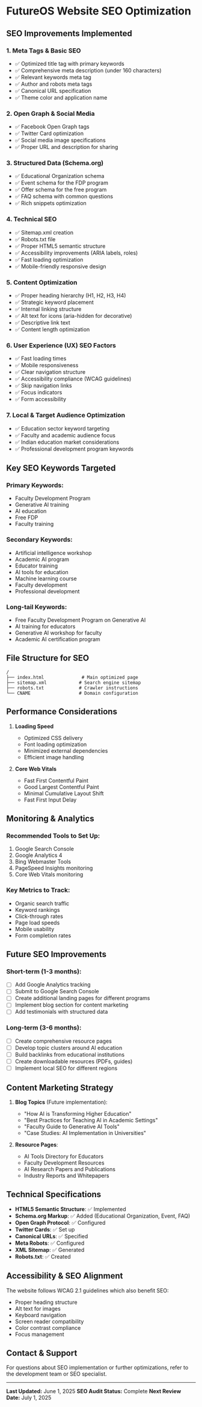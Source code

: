 # FutureOS Website SEO Optimization

## SEO Improvements Implemented

### 1. **Meta Tags & Basic SEO**
- ✅ Optimized title tag with primary keywords
- ✅ Comprehensive meta description (under 160 characters)
- ✅ Relevant keywords meta tag
- ✅ Author and robots meta tags
- ✅ Canonical URL specification
- ✅ Theme color and application name

### 2. **Open Graph & Social Media**
- ✅ Facebook Open Graph tags
- ✅ Twitter Card optimization
- ✅ Social media image specifications
- ✅ Proper URL and description for sharing

### 3. **Structured Data (Schema.org)**
- ✅ Educational Organization schema
- ✅ Event schema for the FDP program
- ✅ Offer schema for the free program
- ✅ FAQ schema with common questions
- ✅ Rich snippets optimization

### 4. **Technical SEO**
- ✅ Sitemap.xml creation
- ✅ Robots.txt file
- ✅ Proper HTML5 semantic structure
- ✅ Accessibility improvements (ARIA labels, roles)
- ✅ Fast loading optimization
- ✅ Mobile-friendly responsive design

### 5. **Content Optimization**
- ✅ Proper heading hierarchy (H1, H2, H3, H4)
- ✅ Strategic keyword placement
- ✅ Internal linking structure
- ✅ Alt text for icons (aria-hidden for decorative)
- ✅ Descriptive link text
- ✅ Content length optimization

### 6. **User Experience (UX) SEO Factors**
- ✅ Fast loading times
- ✅ Mobile responsiveness
- ✅ Clear navigation structure
- ✅ Accessibility compliance (WCAG guidelines)
- ✅ Skip navigation links
- ✅ Focus indicators
- ✅ Form accessibility

### 7. **Local & Target Audience Optimization**
- ✅ Education sector keyword targeting
- ✅ Faculty and academic audience focus
- ✅ Indian education market considerations
- ✅ Professional development program keywords

## Key SEO Keywords Targeted

### Primary Keywords:
- Faculty Development Program
- Generative AI training
- AI education
- Free FDP
- Faculty training

### Secondary Keywords:
- Artificial intelligence workshop
- Academic AI program
- Educator training
- AI tools for education
- Machine learning course
- Faculty development
- Professional development

### Long-tail Keywords:
- Free Faculty Development Program on Generative AI
- AI training for educators
- Generative AI workshop for faculty
- Academic AI certification program

## File Structure for SEO

```
/
├── index.html              # Main optimized page
├── sitemap.xml            # Search engine sitemap
├── robots.txt             # Crawler instructions
└── CNAME                  # Domain configuration
```

## Performance Considerations

1. **Loading Speed**
   - Optimized CSS delivery
   - Font loading optimization
   - Minimized external dependencies
   - Efficient image handling

2. **Core Web Vitals**
   - Fast First Contentful Paint
   - Good Largest Contentful Paint
   - Minimal Cumulative Layout Shift
   - Fast First Input Delay

## Monitoring & Analytics

### Recommended Tools to Set Up:
1. Google Search Console
2. Google Analytics 4
3. Bing Webmaster Tools
4. PageSpeed Insights monitoring
5. Core Web Vitals monitoring

### Key Metrics to Track:
- Organic search traffic
- Keyword rankings
- Click-through rates
- Page load speeds
- Mobile usability
- Form completion rates

## Future SEO Improvements

### Short-term (1-3 months):
- [ ] Add Google Analytics tracking
- [ ] Submit to Google Search Console
- [ ] Create additional landing pages for different programs
- [ ] Implement blog section for content marketing
- [ ] Add testimonials with structured data

### Long-term (3-6 months):
- [ ] Create comprehensive resource pages
- [ ] Develop topic clusters around AI education
- [ ] Build backlinks from educational institutions
- [ ] Create downloadable resources (PDFs, guides)
- [ ] Implement local SEO for different regions

## Content Marketing Strategy

1. **Blog Topics** (Future implementation):
   - "How AI is Transforming Higher Education"
   - "Best Practices for Teaching AI in Academic Settings"
   - "Faculty Guide to Generative AI Tools"
   - "Case Studies: AI Implementation in Universities"

2. **Resource Pages**:
   - AI Tools Directory for Educators
   - Faculty Development Resources
   - AI Research Papers and Publications
   - Industry Reports and Whitepapers

## Technical Specifications

- **HTML5 Semantic Structure**: ✅ Implemented
- **Schema.org Markup**: ✅ Added (Educational Organization, Event, FAQ)
- **Open Graph Protocol**: ✅ Configured
- **Twitter Cards**: ✅ Set up
- **Canonical URLs**: ✅ Specified
- **Meta Robots**: ✅ Configured
- **XML Sitemap**: ✅ Generated
- **Robots.txt**: ✅ Created

## Accessibility & SEO Alignment

The website follows WCAG 2.1 guidelines which also benefit SEO:
- Proper heading structure
- Alt text for images
- Keyboard navigation
- Screen reader compatibility
- Color contrast compliance
- Focus management

## Contact & Support

For questions about SEO implementation or further optimizations, refer to the development team or SEO specialist.

---

**Last Updated:** June 1, 2025
**SEO Audit Status:** Complete
**Next Review Date:** July 1, 2025
